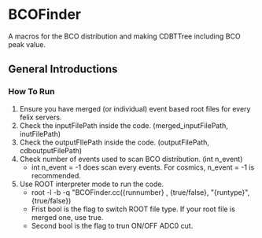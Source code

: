 # BCOFinder

A macros for the BCO distribution and making CDBTTree including BCO peak value.

## General Introductions

### How To Run

1. Ensure you have merged (or individual) event based root files for every felix servers.
2. Check the inputFilePath inside the code. (merged_inputFilePath, inutFilePath)
3. Check the outputFIlePath inside the code. (outputFilePath, cdboutputFilePath)
4. Check number of events used to scan BCO distribution. (int n_event)
   - int n_event = -1 does scan every events. For cosmics, n_event = -1 is recommended.
5. Use ROOT interpreter mode to run the code. 
   - root -l -b -q "BCOFinder.cc({runnumber} , {true/false}, "{runtype}",{true/false})
   - Frist bool is the flag to switch ROOT file type. If your root file is merged one, use true.
   - Second bool is the flag to trun ON/OFF ADC0 cut.
